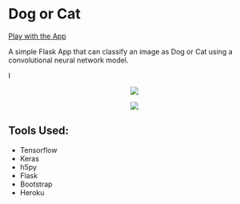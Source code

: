 # Dog or Cat

[Play with the App](https://dogorcat.herokuapp.com/)

A simple Flask App that can classify an image as Dog or Cat
using a convolutional neural network model.

I
<p align="center">

<img src='static/img/home.png'>

</p>


<p align="center">

<img src='static/img/predict.png'>

</p>

## Tools Used:
* Tensorflow
* Keras
* h5py
* Flask
* Bootstrap
* Heroku
